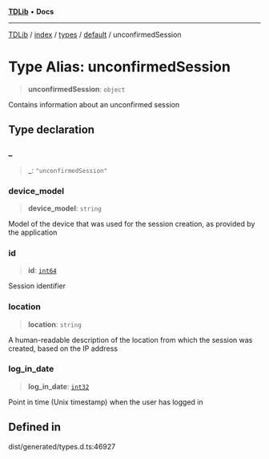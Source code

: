 [**TDLib**](../../../../../../README.md) • **Docs**

***

[TDLib](../../../../../../modules.md) / [index](../../../../../README.md) / [types](../../../README.md) / [default](../README.md) / unconfirmedSession

# Type Alias: unconfirmedSession

> **unconfirmedSession**: `object`

Contains information about an unconfirmed session

## Type declaration

### \_

> **\_**: `"unconfirmedSession"`

### device\_model

> **device\_model**: `string`

Model of the device that was used for the session creation, as provided by the application

### id

> **id**: [`int64`](int64-1.md)

Session identifier

### location

> **location**: `string`

A human-readable description of the location from which the session was created, based on the IP address

### log\_in\_date

> **log\_in\_date**: [`int32`](int32-1.md)

Point in time (Unix timestamp) when the user has logged in

## Defined in

dist/generated/types.d.ts:46927

